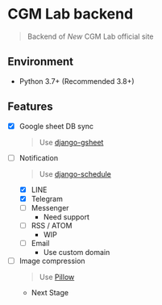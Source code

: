 # CGM Lab backend

> Backend of _New_ CGM Lab official site

## Environment

- Python 3.7+ (Recommended 3.8+)

## Features

- [x] Google sheet DB sync
  > Use [django-gsheet](https://github.com/MeanPug/django-gsheets)
- [ ] Notification
  > Use [django-schedule](https://github.com/thauber/django-schedule)
  - [x] LINE
  - [x] Telegram
  - [ ] Messenger
    - Need support
  - [ ] RSS / ATOM
    - WIP
  - [ ] Email
    - Use custom domain
- [ ] Image compression
  > Use [Pillow](https://github.com/python-pillow/Pillow)
  - Next Stage
